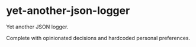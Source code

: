 # yet-another-json-logger

Yet another JSON logger.

Complete with opinionated decisions and hardcoded personal preferences.
